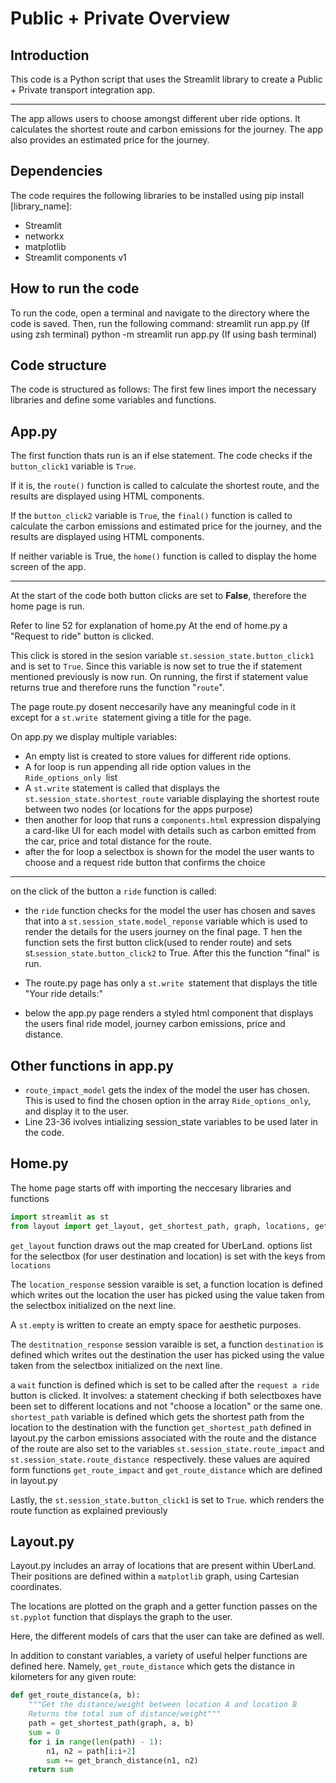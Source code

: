<h1>Public + Private Overview</h1>

## Introduction

This code is a Python script that uses the Streamlit library to create a Public + Private transport integration app.

<hr>

The app allows users to choose amongst different uber ride options.
It calculates the shortest route and carbon emissions for the journey.
The app also provides an estimated price for the journey.

## Dependencies

The code requires the following libraries to be installed using pip install [library_name]:

- Streamlit
- networkx
- matplotlib
- Streamlit components v1

## How to run the code

To run the code, open a terminal and navigate to the directory where the code is saved. Then, run the following command:
streamlit run app.py (If using zsh terminal)
python -m streamlit run app.py (If using bash terminal)

## Code structure

The code is structured as follows:
The first few lines import the necessary libraries and define some variables and functions.

## App.py

The first function thats run is an if else statement. The code checks if the `button_click1` variable is `True`.

If it is, the `route()` function is called to calculate the shortest route, and the results are displayed using HTML components.

If the `button_click2` variable is `True`, the `final()` function is called to calculate the carbon emissions and estimated price for the journey, and the results are displayed using HTML components.

If neither variable is True, the `home()` function is called to display the home screen of the app.

<hr>

At the start of the code both button clicks are set to **False**, therefore the home page is run.

Refer to line 52 for explanation of home.py
At the end of home.py a "Request to ride" button is clicked.

This click is stored in the sesion variable `st.session_state.button_click1` and is set to `True`.
Since this variable is now set to true the if statement mentioned previously is now run. On running, the first if statement value returns true and therefore runs the function "`route`".

The page route.py dosent neccesarily have any meaningful code in it except for a `st.write `statement giving a title for the page.

On app.py we display multiple variables:

- An empty list is created to store values for different ride options.
- A for loop is run appending all ride option values in the `Ride_options_only `list
- A `st.write` statement is called that displays the `st.session_state.shortest_route` variable displaying the shortest route between two nodes (or locations for the apps purpose)
- then another for loop that runs a `components.html` expression dispalying a card-like UI for each model with details such as carbon emitted from the car, price and total distance for the route.
- after the for loop a selectbox is shown for the model the user wants to choose and a request ride button that confirms the choice

<hr>

on the click of the button a `ride` function is called:

- the `ride` function checks for the model the user has chosen and saves that into a `st.session_state.model_reponse` variable which is used to render the details for the users journey on the final page.
  T hen the function sets the first button click(used to render route) and sets st.`session_state.button_click2` to True.
  After this the function "final" is run.

- The route.py page has only a `st.write `statement that displays the title "Your ride details:"
- below the app.py page renders a styled html component that displays the users final ride model, journey carbon emissions, price and distance.

## Other functions in app.py

- `route_impact_model` gets the index of the model the user has chosen. This is used to find the chosen option in the array `Ride_options_only`, and display it to the user.
- Line 23-36 ivolves intializing session_state variables to be used later in the code.

## Home.py

The home page starts off with importing the neccesary libraries and functions

```py
import streamlit as st
from layout import get_layout, get_shortest_path, graph, locations, get_route_impact, get_route_distance
```

`get_layout` function draws out the map created for UberLand.
options list for the selectbox (for user destination and location) is set with the keys from `locations`

The `location_response` session varaible is set, a function location is defined which writes out the location the user has picked using the value taken from the selectbox initialized on the next line.

A `st.empty` is written to create an empty space for aesthetic purposes.

The `destitnation_response` session varaible is set, a function `destination` is defined which writes out the destination the user has picked using the value taken from the selectbox initialized on the next line.

a `wait` function is defined which is set to be called after the `request a ride` button is clicked. It involves:
a statement checking if both selectboxes have been set to different locations and not "choose a location" or the same one.
`shortest_path` variable is defined which gets the shortest path from the location to the destination with the function `get_shortest_path` defined in layout.py
the carbon emissions associated with the route and the distance of the route are also set to the variables `st.session_state.route_impact` and
`st.session_state.route_distance `respectively. these values are aquired form functions `get_route_impact` and `get_route_distance` which are defined in layout.py

Lastly, the `st.session_state.button_click1` is set to `True`. which renders the route function as explained previously

## Layout.py

Layout.py includes an array of locations that are present within UberLand. Their positions are defined within a `matplotlib` graph, using Cartesian coordinates.

The locations are plotted on the graph and a getter function passes on the `st.pyplot` function that displays the graph to the user.

Here, the different models of cars that the user can take are defined as well.

In addition to constant variables, a variety of useful helper functions are defined here. Namely, `get_route_distance` which gets the distance in kilometers for any given route:

```py
def get_route_distance(a, b):
    """Get the distance/weight between location A and location B
    Returns the total sum of distance/weight"""
    path = get_shortest_path(graph, a, b)
    sum = 0
    for i in range(len(path) - 1):
        n1, n2 = path[i:i+2]
        sum += get_branch_distance(n1, n2)
    return sum
```
